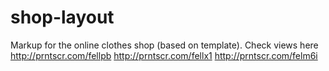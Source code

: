 # shop-layout

Markup for the online clothes shop (based on template). 
Check views here http://prntscr.com/fellpb http://prntscr.com/fellx1 http://prntscr.com/felm6i 

